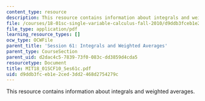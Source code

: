```yaml
---
content_type: resource
description: This resource contains information about integrals and weighted averages.
file: /courses/18-01sc-single-variable-calculus-fall-2010/d9ddb3fceb1e2ced3dd2468d2754279c_MIT18_01SCF10_Ses61c.pdf
file_type: application/pdf
learning_resource_types: []
ocw_type: OCWFile
parent_title: 'Session 61: Integrals and Weighted Averages'
parent_type: CourseSection
parent_uid: d2dac4c5-7839-73f0-083c-dd3859d4cda5
resourcetype: Document
title: MIT18_01SCF10_Ses61c.pdf
uid: d9ddb3fc-eb1e-2ced-3dd2-468d2754279c
---
```

This resource contains information about integrals and weighted averages.

